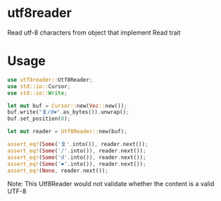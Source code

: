 # utf8reader

Read utf-8 characters from object that implement Read trait

# Usage

```rust
use utf8reader::Utf8Reader;
use std::io::Cursor;
use std::io::Write;

let mut buf = Cursor::new(Vec::new());
buf.write("复/d❤".as_bytes()).unwrap();
buf.set_position(0);

let mut reader = Utf8Reader::new(buf);

assert_eq!(Some('复'.into()), reader.next());
assert_eq!(Some('/'.into()), reader.next());
assert_eq!(Some('d'.into()), reader.next());
assert_eq!(Some('❤'.into()), reader.next());
assert_eq!(None, reader.next());
```

Note: This Utf8Reader would not validate whether the content is a valid UTF-8